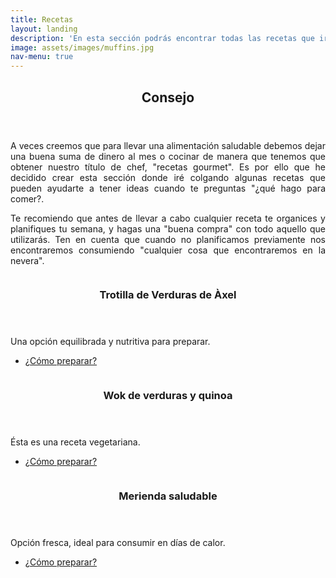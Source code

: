 ```yaml
---
title: Recetas
layout: landing
description: 'En esta sección podrás encontrar todas las recetas que iré subiendo <br /> opciones dulces, saladas, saludables o deportivas.'
image: assets/images/muffins.jpg 
nav-menu: true
---
```


<!-- Main -->
<div id="main">

<!-- One -->
<section id="one">
	<div class="inner">
		<header class="major">
			<h2>Consejo</h2>
		</header>
		<p align="justify"> A veces creemos que para llevar una alimentación saludable debemos dejar una buena suma de dinero al mes o cocinar de manera que tenemos que obtener nuestro título de chef, "recetas gourmet". Es por ello que he decidido crear esta sección donde iré colgando algunas recetas que pueden ayudarte a tener ideas cuando te preguntas "¿qué hago para comer?.</p>
		<p align="justify">Te recomiendo que antes de llevar a cabo cualquier receta te organices y planifiques tu semana, y hagas una "buena compra" con todo aquello que utilizarás. Ten en cuenta que cuando no planificamos previamente nos encontraremos consumiendo "cualquier cosa que encontraremos en la nevera".</p>
	</div>
</section>

<!-- Two -->
<section id="two" class="spotlights">
	<section>
		<a href="receta1.md" class="image">
			<img src="{% link assets/images/IMG_20220522_220217600.jpg %}" alt="" data-position="center center" />
		</a>
		<div class="content">
			<div class="inner">
				<header class="major">
					<h3>Trotilla de Verduras de Àxel</h3>
				</header>
				<p>Una opción equilibrada y nutritiva para preparar.</p>
				<ul class="actions">
					<li><a href="receta1.md" class="button">¿Cómo preparar?</a></li>
				</ul>
			</div>
		</div>
	</section>
	<section>
		<a href="generic.html" class="image">
			<img src="{% link assets/images/trashed-1664538195-IMG_20210701_175512934.jpg %}" alt="" data-position="top center" />
		</a>
		<div class="content">
			<div class="inner">
				<header class="major">
					<h3>Wok de verduras y quinoa</h3>
				</header>
				<p>Ésta es una receta vegetariana.</p>
				<ul class="actions">
					<li><a href="generic.html" class="button">¿Cómo preparar?</a></li>
				</ul>
			</div>
		</div>
	</section>
	<section>
		<a href="generic.html" class="image">
			<img src="{% link assets/images/merienda.jpg %}" alt="" data-position="25% 25%" />
		</a>
		<div class="content">
			<div class="inner">
				<header class="major">
					<h3>Merienda saludable</h3>
				</header>
				<p>Opción fresca, ideal para consumir en días de calor.</p>
				<ul class="actions">
					<li><a href="generic.html" class="button">¿Cómo preparar?</a></li>
				</ul>
			</div>
		</div>
	</section>
</section>
	</div>
</section>

</div>
